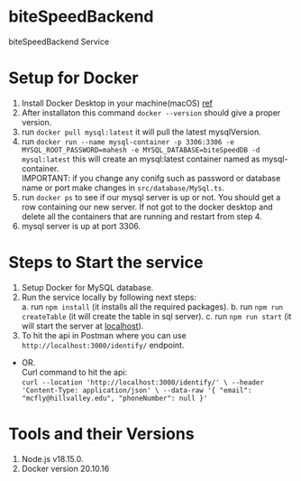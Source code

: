 # biteSpeedBackend

biteSpeedBackend Service

# Setup for Docker

1. Install Docker Desktop in your machine(macOS) [ref](https://docs.docker.com/desktop/install/mac-install/)
2. After installaton this command `docker --version` should give a proper version.
3. run `docker pull mysql:latest` it will pull the latest mysqlVersion.
4. run `docker run --name mysql-container -p 3306:3306 -e MYSQL_ROOT_PASSWORD=mahesh -e MYSQL_DATABASE=biteSpeedDB -d mysql:latest` this will create an mysql:latest container named as mysql-container.  
IMPORTANT: if you change any conifg such as password or database name or port make changes in `src/database/MySql.ts`.
5. run `docker ps` to see if our mysql server is up or not. You should get a row containing our new server. If not got to the docker desktop and delete all the containers that are running and restart from step 4.
6. mysql server is up at port 3306.

# Steps to Start the service

1. Setup Docker for MySQL database.
2. Run the service locally by following next steps:  
   a. run `npm install` (it installs all the required packages). 
   b. run `npm run createTable` (it will create the table in sql server). 
   c. run `npm run start` (it will start the server at [localhost](http://localhost:3000/)). 
3. To hit the api in Postman where you can use `http://localhost:3000/identify/` endpoint.  
  - OR.   
    Curl command to hit the api:  
    `curl --location 'http://localhost:3000/identify/' \
--header 'Content-Type: application/json' \
--data-raw '{
	"email": "mcfly@hillvalley.edu",
	"phoneNumber": null
}'`

# Tools and their Versions

1. Node.js v18.15.0.
2. Docker version 20.10.16
